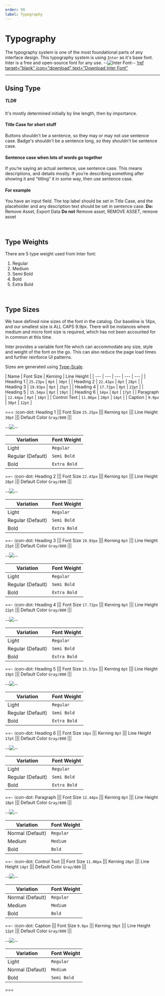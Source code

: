 ```yaml
---
order: 99
label: Typography
---
```


# Typography
The typography system is one of the most foundational parts of any interface design. This typography system is using `Inter` as it's base font. Inter is a free and open-source font for any use.
--![Inter Font](../static/inter-font-showcase.png)--
[!ref target="blank" icon="download" text="Download Inter Font"](https://github.com/rsms/inter/releases/download/v3.19/Inter-3.19.zip)

----------

## Using Type
##### TLDR
It's mostly determined initially by line length, then by importance.

#### Title Case for short stuff
Buttons shouldn't be a sentence, so they may or may not use sentence case. Badge's shouldn't be a sentence long, so they shouldn't be sentence case.

#### Sentence case when lots of words go together
If you’re saying an actual sentence, use sentence case. This means descriptions, and details mostly. If you’re describing something after showing it and “titling” it in some way, then use sentence case.

#### For example
You have an input field. The top label should be set in Title Case, and the placeholder and any description text should be set in sentence case. **Do:** Remove Asset, Export Data **Do not** Remove asset, REMOVE ASSET, remove asset

<p>&nbsp;</p>

## Type Weights
There are 5 type weight used from Inter font:
1. Regular
2. Medium
3. Semi Bold
4. Bold
5. Extra Bold

<p>&nbsp;</p>

## Type Sizes
We have defined nine sizes of the font in the catalog. Our baseline is 14px, and our smallest size is ALL CAPS 9.9px. There will be instances where medium and micro font size is required, which has not been accounted for in common at this time.

Inter provides a variable font file which can accommodate any size, style and weight of the font on the go. This can also reduce the page load times and further reinforce UI patterns.

Sizes are generated using [Type-Scale](https://type-scale.com/?size=14&scale=1.125&text=A%20Visual%20Type%20Scale&font=Inter&fontweight=400&bodyfont=body_font_default&bodyfontweight=400&lineheight=1.75&backgroundcolor=%23ffffff&fontcolor=%23000000&preview=false).

| Name | Font Size | Kerning | Line Height |
| --- | --- | --- | --- | --- |
| Heading 1 | `25.23px` | `0pt` | `30pt` |
| Heading 2 | `22.43px` | `0pt` | `28pt` |
| Heading 3 | `19.93px` | `0pt` | `25pt` |
| Heading 4 | `17.72px` | `0pt` | `22pt` |
| Heading 5 | `15.54px` | `0pt` | `19pt` |
| Heading 6 | `14px` | `0pt` | `17pt` |
| Paragraph | `12.44px` | `0pt` | `18pt` |
| Control Text | `11.06px` | `20pt` | `14pt` |
| Caption | `9.9px` | `30pt` | `12pt` |

=== :icon-dot: Heading 1
||| Font Size
`25.25px`
||| Kerning
`0pt`
||| Line Height
`30pt`
||| Default Color
`Gray/800`
|||

--![](../static/images/inter-font-showcase-heading-1.png)--

| Variation | Font Weight |
| --- | --- |
| Light | `Regular` |
| Regular (Default) | `Semi Bold` |
| Bold | `Extra Bold` |

==- :icon-dot: Heading 2
||| Font Size
`22.43px`
||| Kerning
`0pt`
||| Line Height
`28pt`
||| Default Color
`Gray/800`
|||

--![](../static/images/inter-font-showcase-heading-2.png)--

| Variation | Font Weight |
| --- | --- |
| Light | `Regular` |
| Regular (Default) | `Semi Bold` |
| Bold | `Extra Bold` |

==- :icon-dot: Heading 3
||| Font Size
`19.93px`
||| Kerning
`0pt`
||| Line Height
`25pt`
||| Default Color
`Gray/800`
|||

--![](../static/images/inter-font-showcase-heading-3.png)--

| Variation | Font Weight |
| --- | --- |
| Light | `Regular` |
| Regular (Default) | `Semi Bold` |
| Bold | `Extra Bold` |

==- :icon-dot: Heading 4
||| Font Size
`17.72px`
||| Kerning
`0pt`
||| Line Height
`22pt`
||| Default Color
`Gray/800`
|||

--![](../static/images/inter-font-showcase-heading-4.png)--

| Variation | Font Weight |
| --- | --- |
| Light | `Regular` |
| Regular (Default) | `Semi Bold` |
| Bold | `Extra Bold` |

==- :icon-dot: Heading 5
||| Font Size
`15.57px`
||| Kerning
`0pt`
||| Line Height
`19pt`
||| Default Color
`Gray/800`
|||

--![](../static/images/inter-font-showcase-heading-5.png)--

| Variation | Font Weight |
| --- | --- |
| Light | `Regular` |
| Regular (Default) | `Semi Bold` |
| Bold | `Extra Bold` |

==- :icon-dot: Heading 6
||| Font Size
`14px`
||| Kerning
`0pt`
||| Line Height
`17pt`
||| Default Color
`Gray/800`
|||

--![](../static/images/inter-font-showcase-heading-6.png)--

| Variation | Font Weight |
| --- | --- |
| Light | `Regular` |
| Regular (Default) | `Semi Bold` |
| Bold | `Extra Bold` |

==- :icon-dot: Paragraph
||| Font Size
`12.44px`
||| Kerning
`0pt`
||| Line Height
`18pt`
||| Default Color
`Gray/600`
|||

--![](../static/images/inter-font-showcase-paragraph.png)--

| Variation | Font Weight |
| --- | --- |
| Normal (Default) | `Regular` |
| Medium | `Medium` |
| Bold | `Bold` |

==- :icon-dot: Control Text
||| Font Size
`11.06px`
||| Kerning
`20pt`
||| Line Height
`14pt`
||| Default Color
`Gray/800`
|||

--![](../static/images/inter-font-showcase-control-text.png)--

| Variation | Font Weight |
| --- | --- |
| Normal (Default) | `Regular` |
| Medium | `Medium` |
| Bold | `Bold` |

==- :icon-dot: Caption
||| Font Size
`9.9px`
||| Kerning
`30pt`
||| Line Height
`12pt`
||| Default Color
`Gray/800`
|||

--![](../static/images/inter-font-showcase-caption.png)--

| Variation | Font Weight |
| --- | --- |
| Light | `Regular` |
| Normal (Default) | `Medium` |
| Bold | `Semi Bold` |

===
